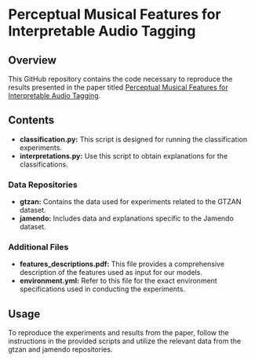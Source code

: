 # Perceptual Musical Features for Interpretable Audio Tagging

## Overview

This GitHub repository contains the code necessary to reproduce the results presented in the paper titled [Perceptual Musical Features for Interpretable Audio Tagging](https://arxiv.org/abs/2312.11234).

## Contents

- **classification.py:** This script is designed for running the classification experiments.
- **interpretations.py:** Use this script to obtain explanations for the classifications.

### Data Repositories

- **gtzan:** Contains the data used for experiments related to the GTZAN dataset.
- **jamendo:** Includes data and explanations specific to the Jamendo dataset.

### Additional Files

- **features_descriptions.pdf:** This file provides a comprehensive description of the features used as input for our models.
- **environment.yml:** Refer to this file for the exact environment specifications used in conducting the experiments.

## Usage

To reproduce the experiments and results from the paper, follow the instructions in the provided scripts and utilize the relevant data from the gtzan and jamendo repositories.
